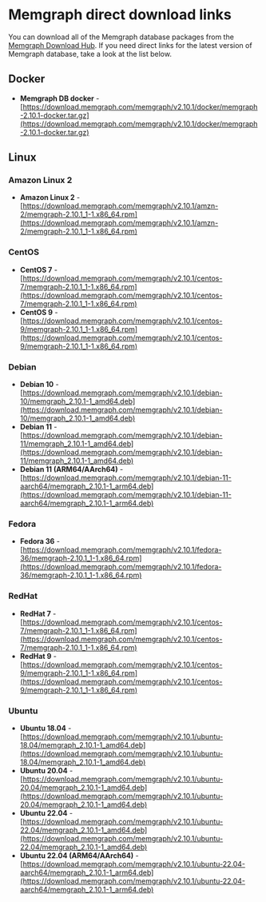 # Memgraph direct download links

You can download all of the Memgraph database packages from the [Memgraph
Download Hub](https://memgraph.com/download/). If you need direct links for the
latest version of Memgraph database, take a look at the list below.

## Docker

- **Memgraph DB docker** -
  [https://download.memgraph.com/memgraph/v2.10.1/docker/memgraph-2.10.1-docker.tar.gz](https://download.memgraph.com/memgraph/v2.10.1/docker/memgraph-2.10.1-docker.tar.gz)

## Linux

### Amazon Linux 2

- **Amazon Linux 2** -
  [https://download.memgraph.com/memgraph/v2.10.1/amzn-2/memgraph-2.10.1_1-1.x86_64.rpm](https://download.memgraph.com/memgraph/v2.10.1/amzn-2/memgraph-2.10.1_1-1.x86_64.rpm)


### CentOS

- **CentOS 7** -
  [https://download.memgraph.com/memgraph/v2.10.1/centos-7/memgraph-2.10.1_1-1.x86_64.rpm](https://download.memgraph.com/memgraph/v2.10.1/centos-7/memgraph-2.10.1_1-1.x86_64.rpm)
- **CentOS 9** -
  [https://download.memgraph.com/memgraph/v2.10.1/centos-9/memgraph-2.10.1_1-1.x86_64.rpm](https://download.memgraph.com/memgraph/v2.10.1/centos-9/memgraph-2.10.1_1-1.x86_64.rpm)

### Debian

- **Debian 10** -
  [https://download.memgraph.com/memgraph/v2.10.1/debian-10/memgraph_2.10.1-1_amd64.deb](https://download.memgraph.com/memgraph/v2.10.1/debian-10/memgraph_2.10.1-1_amd64.deb)
- **Debian 11** -
  [https://download.memgraph.com/memgraph/v2.10.1/debian-11/memgraph_2.10.1-1_amd64.deb](https://download.memgraph.com/memgraph/v2.10.1/debian-11/memgraph_2.10.1-1_amd64.deb)
- **Debian 11 (ARM64/AArch64)** -
  [https://download.memgraph.com/memgraph/v2.10.1/debian-11-aarch64/memgraph_2.10.1-1_arm64.deb](https://download.memgraph.com/memgraph/v2.10.1/debian-11-aarch64/memgraph_2.10.1-1_arm64.deb)


### Fedora

- **Fedora 36** - [https://download.memgraph.com/memgraph/v2.10.1/fedora-36/memgraph-2.10.1_1-1.x86_64.rpm](https://download.memgraph.com/memgraph/v2.10.1/fedora-36/memgraph-2.10.1_1-1.x86_64.rpm)

### RedHat

- **RedHat 7** -
  [https://download.memgraph.com/memgraph/v2.10.1/centos-7/memgraph-2.10.1_1-1.x86_64.rpm](https://download.memgraph.com/memgraph/v2.10.1/centos-7/memgraph-2.10.1_1-1.x86_64.rpm)
- **RedHat 9** -
  [https://download.memgraph.com/memgraph/v2.10.1/centos-9/memgraph-2.10.1_1-1.x86_64.rpm](https://download.memgraph.com/memgraph/v2.10.1/centos-9/memgraph-2.10.1_1-1.x86_64.rpm)


### Ubuntu

- **Ubuntu 18.04** -
  [https://download.memgraph.com/memgraph/v2.10.1/ubuntu-18.04/memgraph_2.10.1-1_amd64.deb](https://download.memgraph.com/memgraph/v2.10.1/ubuntu-18.04/memgraph_2.10.1-1_amd64.deb)
- **Ubuntu 20.04** -
  [https://download.memgraph.com/memgraph/v2.10.1/ubuntu-20.04/memgraph_2.10.1-1_amd64.deb](https://download.memgraph.com/memgraph/v2.10.1/ubuntu-20.04/memgraph_2.10.1-1_amd64.deb)
- **Ubuntu 22.04** -
  [https://download.memgraph.com/memgraph/v2.10.1/ubuntu-22.04/memgraph_2.10.1-1_amd64.deb](https://download.memgraph.com/memgraph/v2.10.1/ubuntu-22.04/memgraph_2.10.1-1_amd64.deb)
- **Ubuntu 22.04 (ARM64/AArch64)** -
  [https://download.memgraph.com/memgraph/v2.10.1/ubuntu-22.04-aarch64/memgraph_2.10.1-1_arm64.deb](https://download.memgraph.com/memgraph/v2.10.1/ubuntu-22.04-aarch64/memgraph_2.10.1-1_arm64.deb)